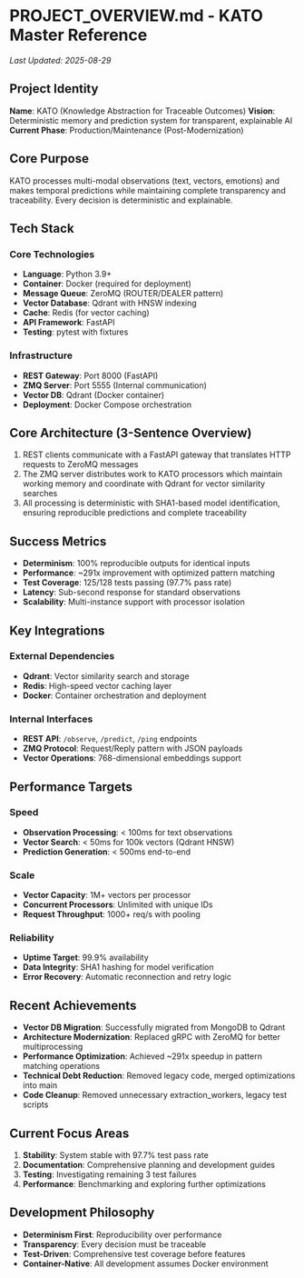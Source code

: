 # PROJECT_OVERVIEW.md - KATO Master Reference
*Last Updated: 2025-08-29*

## Project Identity
**Name**: KATO (Knowledge Abstraction for Traceable Outcomes)
**Vision**: Deterministic memory and prediction system for transparent, explainable AI
**Current Phase**: Production/Maintenance (Post-Modernization)

## Core Purpose
KATO processes multi-modal observations (text, vectors, emotions) and makes temporal predictions while maintaining complete transparency and traceability. Every decision is deterministic and explainable.

## Tech Stack
### Core Technologies
- **Language**: Python 3.9+
- **Container**: Docker (required for deployment)
- **Message Queue**: ZeroMQ (ROUTER/DEALER pattern)
- **Vector Database**: Qdrant with HNSW indexing
- **Cache**: Redis (for vector caching)
- **API Framework**: FastAPI
- **Testing**: pytest with fixtures

### Infrastructure
- **REST Gateway**: Port 8000 (FastAPI)
- **ZMQ Server**: Port 5555 (Internal communication)
- **Vector DB**: Qdrant (Docker container)
- **Deployment**: Docker Compose orchestration

## Core Architecture (3-Sentence Overview)
1. REST clients communicate with a FastAPI gateway that translates HTTP requests to ZeroMQ messages
2. The ZMQ server distributes work to KATO processors which maintain working memory and coordinate with Qdrant for vector similarity searches
3. All processing is deterministic with SHA1-based model identification, ensuring reproducible predictions and complete traceability

## Success Metrics
- **Determinism**: 100% reproducible outputs for identical inputs
- **Performance**: ~291x improvement with optimized pattern matching
- **Test Coverage**: 125/128 tests passing (97.7% pass rate)
- **Latency**: Sub-second response for standard observations
- **Scalability**: Multi-instance support with processor isolation

## Key Integrations
### External Dependencies
- **Qdrant**: Vector similarity search and storage
- **Redis**: High-speed vector caching layer
- **Docker**: Container orchestration and deployment

### Internal Interfaces
- **REST API**: `/observe`, `/predict`, `/ping` endpoints
- **ZMQ Protocol**: Request/Reply pattern with JSON payloads
- **Vector Operations**: 768-dimensional embeddings support

## Performance Targets
### Speed
- **Observation Processing**: < 100ms for text observations
- **Vector Search**: < 50ms for 100k vectors (Qdrant HNSW)
- **Prediction Generation**: < 500ms end-to-end

### Scale
- **Vector Capacity**: 1M+ vectors per processor
- **Concurrent Processors**: Unlimited with unique IDs
- **Request Throughput**: 1000+ req/s with pooling

### Reliability
- **Uptime Target**: 99.9% availability
- **Data Integrity**: SHA1 hashing for model verification
- **Error Recovery**: Automatic reconnection and retry logic

## Recent Achievements
- **Vector DB Migration**: Successfully migrated from MongoDB to Qdrant
- **Architecture Modernization**: Replaced gRPC with ZeroMQ for better multiprocessing
- **Performance Optimization**: Achieved ~291x speedup in pattern matching operations
- **Technical Debt Reduction**: Removed legacy code, merged optimizations into main
- **Code Cleanup**: Removed unnecessary extraction_workers, legacy test scripts

## Current Focus Areas
1. **Stability**: System stable with 97.7% test pass rate
2. **Documentation**: Comprehensive planning and development guides
3. **Testing**: Investigating remaining 3 test failures
4. **Performance**: Benchmarking and exploring further optimizations

## Development Philosophy
- **Determinism First**: Reproducibility over performance
- **Transparency**: Every decision must be traceable
- **Test-Driven**: Comprehensive test coverage before features
- **Container-Native**: All development assumes Docker environment